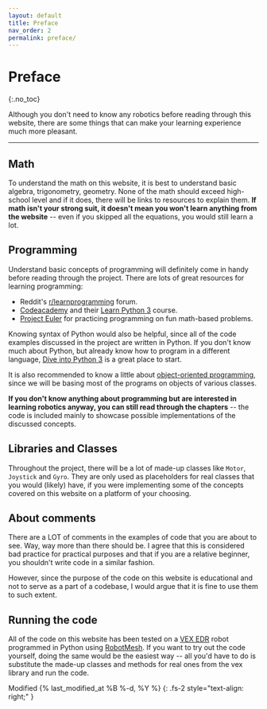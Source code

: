 ```yaml
---
layout: default
title: Preface
nav_order: 2
permalink: preface/
---
```


# Preface
{:.no_toc}

Although you don't need to know any robotics before reading through this website, there are some things that can make your learning experience much more pleasant.

---

## Math
To understand the math on this website, it is best to understand basic algebra, trigonometry, geometry. None of the math should exceed high-school level and if it does, there will be links to resources to explain them. **If math isn't your strong suit, it doesn't mean you won't learn anything from the website** -- even if you skipped all the equations, you would still learn a lot.


## Programming
Understand basic concepts of programming will definitely come in handy before reading through the project. There are lots of great resources for learning programming:
- Reddit's [r/learnprogramming](https://www.reddit.com/r/learnprogramming/) forum.
- [Codeacademy](https://www.codecademy.com/) and their [Learn Python 3](https://www.codecademy.com/learn/learn-python-3) course.
- [Project Euler](https://projecteuler.net/) for practicing programming on fun math-based problems.

Knowing syntax of Python would also be helpful, since all of the code examples discussed in the project are written in Python. If you don't know much about Python, but already know how to program in a different language, [Dive into Python 3](http://histo.ucsf.edu/BMS270/diveintopython3-r802.pdf) is a great place to start.

It is also recommended to know a little about [object-oriented programming](https://en.wikipedia.org/wiki/Object-oriented_programming), since we will be basing most of the programs on objects of various classes.

**If you don't know anything about programming but are interested in learning robotics anyway, you can still read through the chapters** -- the code is included mainly to showcase possible implementations of the discussed concepts.


## Libraries and Classes
Throughout the project, there will be a lot of made-up classes like `Motor`, `Joystick` and `Gyro`. They are only used as placeholders for real classes that you would (likely) have, if you were implementing some of the concepts covered on this website on a platform of your choosing.


## About comments
There are a LOT of comments in the examples of code that you are about to see. Way, way more than there should be. I agree that this is considered bad practice for practical purposes and that if you are a relative beginner, you shouldn't write code in a similar fashion.

However, since the purpose of the code on this website is educational and not to serve as a part of a codebase, I would argue that it is fine to use them to such extent.


## Running the code
All of the code on this website has been tested on a [VEX EDR](https://www.vexrobotics.com/vexedr) robot programmed in Python using [RobotMesh](https://www.robotmesh.com/). If you want to try out the code yourself, doing the same would be the easiest way -- all you'd have to do is substitute the made-up classes and methods for real ones from the vex library and run the code.

Modified {% last_modified_at %B %-d, %Y %}
{: .fs-2 style="text-align: right;" }
